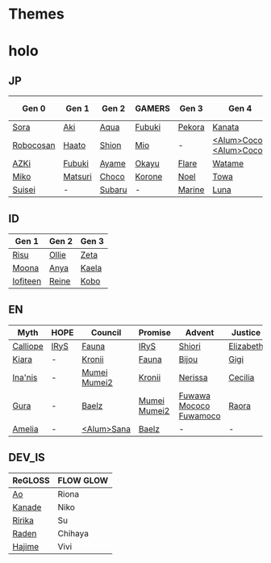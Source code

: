 # Themes

# holo
## JP
| Gen 0 | Gen 1 | Gen 2 | GAMERS | Gen 3 | Gen 4 | Gen 5 | holoX |
| --- | --- | --- | --- | --- | --- | --- | --- |
| [Sora](https://chromewebstore.google.com/detail/sora-color/igdphjbabjpecnkplajjdhbapmmohlhe) | [Aki](https://chromewebstore.google.com/detail/aki-color/plnpimhnpambijlmblfbanaamdpchfhh) | [Aqua](https://chromewebstore.google.com/detail/aqua-color/noafonabioopmljnmcjmjakagodbmaen) | [Fubuki](https://chromewebstore.google.com/detail/fubuki-color/kpajdkajohdhhemnknlahnhcekbpopac) | [Pekora](https://chromewebstore.google.com/detail/pekora-color/ldamefekbipnoiinjinigocbagacebld) | [Kanata](https://chromewebstore.google.com/detail/kanata-color/mikhmobcjpbjghpmicblkdknacpbigfl) | [Lamy](https://chromewebstore.google.com/detail/lamy-color/gcmahigelemlkdnlplakoelolhchnobf) | [La+](https://chromewebstore.google.com/detail/la+-color/aafcjneljilpdnlpaimadlpffceafccd) |
| [Robocosan](https://chromewebstore.google.com/detail/robocosan-color/eaadcfimflfdlnijcjelohkcejolaabd) | [Haato](https://chromewebstore.google.com/detail/haato-color/bkijbmkinmejieaajkjcgloipfbegbok) | [Shion](https://chromewebstore.google.com/detail/shion-color/dibpbbcahmechpcccjbjdjhgkoieeich) | [Mio](https://chromewebstore.google.com/detail/mio-color/dlhciapbapkjikpomogljonlapkpmegk) | - | [\<Alum\>Coco](https://chromewebstore.google.com/detail/coco-color/ebjkiijhfkiefljbhgclgfboghpojfco)<br> [\<Alum\>Coco2](https://chromewebstore.google.com/detail/coco2-color/jhilpjaaednfnoichbdfgkccpplimhpi) | [Nene](https://chromewebstore.google.com/detail/nene-color/kmdfndjkkeocglpcalbliimefealhkoc) | [Lui](https://chromewebstore.google.com/detail/lui-color/bpofijhnbbedlmnploppnejamohebgcj) |
| [AZKi](https://chromewebstore.google.com/detail/azki-color/daceepebebnbhgpdemhofalkjgibojag) | [Fubuki](https://chromewebstore.google.com/detail/fubuki-color/kpajdkajohdhhemnknlahnhcekbpopac) | [Ayame](https://chromewebstore.google.com/detail/ayame-color/lpijdkfhphgbhgennhameknefaemneci) | [Okayu](https://chromewebstore.google.com/detail/okayu-color/mhgmaadiblmfhailfblknmokjlgfiobc) | [Flare](https://chromewebstore.google.com/detail/flare-color/ableiiknmcjbhcbgeobgkdgnblpgilin) | [Watame](https://chromewebstore.google.com/detail/watame-color/lpbbjfpdgijjamfiikhcdgchmjjihebo) | [Botan](https://chromewebstore.google.com/detail/botan-color/dokjkockkgljfibjfgkendhlmobknebh) | [Koyori](https://chromewebstore.google.com/detail/koyori-color/falgcailhpheljbmigfoimkejefdkoff) |
| [Miko](https://chromewebstore.google.com/detail/miko-color/fbadkfcpcbehkmciifbelajfjfnjjmpg) | [Matsuri](https://chromewebstore.google.com/detail/matsuri-color/ecimiohalieedndgiklicngoibehfhkj) | [Choco](https://chromewebstore.google.com/detail/choco-color/jlmfjdaiabgfccokicmbcpaplndbibok) | [Korone](https://chromewebstore.google.com/detail/korone-color/kggienpedjkbamiodhepbokfnfdmfdge) | [Noel](https://chromewebstore.google.com/detail/noel-color/hiigncmhhhpclgcnknpcidmclofapdbo) | [Towa](https://chromewebstore.google.com/detail/towa-color/ljhmopakhlcnglchikmbfgideglaafib) | - | [Chloe](https://chromewebstore.google.com/detail/chloe-color/gehipbjbaincfbcendfenpheniapegac) |
| [Suisei](https://chromewebstore.google.com/detail/suisei-color/okhhgclehpcdiaboejnmlbnemmhidgnf) | - | [Subaru](https://chromewebstore.google.com/detail/subaru-color/aakonpejlpclbkfaipadnpinghifgbaj) | - | [Marine](https://chromewebstore.google.com/detail/marine-color/hnhggifdkkoebnadokljhbnhlhkgghcb) | [Luna](https://chromewebstore.google.com/detail/luna-color/lpljpimdpamckmdpjafmhiifphhhhnin) | [Polka](https://chromewebstore.google.com/detail/polka-color/cpelpdaknogakccfajpamfbmmmmdagjl) | [Iroha](https://chromewebstore.google.com/detail/iroha-color/dpbppcihcplhdglljjppiojcehihkepk) |

## ID
| Gen 1 | Gen 2 | Gen 3 |
| --- | --- | --- |
| [Risu](https://chromewebstore.google.com/detail/risu-color/gkilbmjjpgcfbfifjeimfkfcbjfkcnpc) | [Ollie](https://chromewebstore.google.com/detail/ollie-color/glhajkdphphcplleoeikjndchjaeeffi) | [Zeta](https://chromewebstore.google.com/detail/zeta-color/ifobodnhceelenjjbokkbnbieipbfkac) |
| [Moona](https://chromewebstore.google.com/detail/moona-color/bonnbldgnmpjkagbfelldimfcdfknmdh) | [Anya](https://chromewebstore.google.com/detail/anya-color/mnbjfkpgieemplmdnbhlhpbanlhhffpp) | [Kaela](https://chromewebstore.google.com/detail/kaela-color/jbagbafgkejgeajgejoocacpdodhhenb) |
| [Iofiteen](https://chromewebstore.google.com/detail/iofifteen-color/fjpmcjefljlbaogefkkbfdiihdldnoio) | [Reine](https://chromewebstore.google.com/detail/reine-color/ihnbgcpfiekidnmhdcmpdmebkoignomp) | [Kobo](https://chromewebstore.google.com/detail/kobo-color/gpfmijcheiohagiajonfobibjnpjinok) |

## EN
| Myth | HOPE | Council | Promise | Advent | Justice |
| --- | --- | --- | --- | --- | -- |
| [Calliope](https://chromewebstore.google.com/detail/calliope-color/bbhogjaklfahmicnmmnjhhlafbblafhc) | [IRyS](https://chromewebstore.google.com/detail/irys-color/debdobkdcfmfafinbbfaiamdjikacldp) | [Fauna](https://chromewebstore.google.com/detail/fauna-color/jjeoiohjjgcjijogghfcmeelgbdpffpl) | [IRyS](https://chromewebstore.google.com/detail/irys-color/debdobkdcfmfafinbbfaiamdjikacldp) | [Shiori](https://chromewebstore.google.com/detail/shiori-color/ahffmakcneljdlljdigljojfnmpefjlp) | [Elizabeth](https://chromewebstore.google.com/detail/elizabeth-color/hgdnhdmndbimclcapddhkdkhmahgfmdb) |
| [Kiara](https://chromewebstore.google.com/detail/kiara-color/fdbnpeiinieekbbjfdnkekefahbghjdn) | - | [Kronii](https://chromewebstore.google.com/detail/kronii-color/jnbcpffkeniehbfmhkdepoohfppgmagc) | [Fauna](https://chromewebstore.google.com/detail/fauna-color/jjeoiohjjgcjijogghfcmeelgbdpffpl) | [Bijou](https://chromewebstore.google.com/detail/bijou-color/pmeoiaiaamjnnfcmocgfnbkjkchaicdb) | [Gigi](https://chromewebstore.google.com/detail/gigi-color/kifojpjppfjhfldhmmkacdnnohnnnedf) |
| [Ina'nis](https://chromewebstore.google.com/detail/inanis-color/pmcmeamnmiebbnmocijhadbdaghdenll) | - | [Mumei](https://chromewebstore.google.com/detail/mumei-color/cfhokhjmlioogaplcckcggjjnkpofean)<br>[Mumei2](https://chromewebstore.google.com/detail/mumei2-color/ljbcoiojpdhkjcmmdojjppghlcdpnnkp)  | [Kronii](https://chromewebstore.google.com/detail/kronii-color/jnbcpffkeniehbfmhkdepoohfppgmagc)| [Nerissa](https://chromewebstore.google.com/detail/nerissa-color/aliffhickcjebddbjdfcepnmklbkepjf) | [Cecilia](https://chromewebstore.google.com/detail/cecilia-color/bkndeiepomofpficmjmilmabkokkiohd) |
| [Gura](https://chromewebstore.google.com/detail/gura-color/gajogpbeifkhcmlpcajcngnppokhhban) | - | [Baelz](https://chromewebstore.google.com/detail/hakos-color/oeaddkfkaclcdkiiapepcombeailbaof) | [Mumei](https://chromewebstore.google.com/detail/mumei-color/cfhokhjmlioogaplcckcggjjnkpofean)<br>[Mumei2](https://chromewebstore.google.com/detail/mumei2-color/ljbcoiojpdhkjcmmdojjppghlcdpnnkp)  | [Fuwawa](https://chromewebstore.google.com/detail/fuwawa-color/mgidncglbimjaagaphgpdokpepogbpnl)<br>[Mococo](https://chromewebstore.google.com/detail/mococo-color/jnhjngpkigmpkfpafkmhafjkccjhihld)<br>[Fuwamoco](https://chromewebstore.google.com/detail/fuwamoco-color/aamkjgblmkemlieacgkblmjlgegbiabh)| [Raora](https://chromewebstore.google.com/detail/raora-color/caaggojkdbmkbpnbhiiodgnhoglcnjfg) |
| [Amelia](https://chromewebstore.google.com/detail/amelia-color/ladnlfdcpgofddjhldnlfahidjfkcihe) | - | [\<Alum\>Sana](https://chromewebstore.google.com/detail/sana-color/ccmdlbmlhhohnmpdoilknappcdgkdgjf) | [Baelz](https://chromewebstore.google.com/detail/hakos-color/oeaddkfkaclcdkiiapepcombeailbaof) | - | - |

## DEV_IS
| ReGLOSS | FLOW GLOW |
| --- | --- |
| [Ao](https://chromewebstore.google.com/detail/ao-color/fdfpdifcgokbgafpbiboockchphmaanh) | Riona |
| [Kanade](https://chromewebstore.google.com/detail/kanade-color/fjmhjlhljngicfegbjldpjpniifoeegk) | Niko|
| [Ririka](https://chromewebstore.google.com/detail/ririka-color/mhanhmbfhbojpnppfnpbjgeeokfhojep) | Su |
| [Raden](https://chromewebstore.google.com/detail/raden-color/chiikhdlhoehhiflegehceeoipamoeep) | Chihaya |
| [Hajime](https://chromewebstore.google.com/detail/hajime-color/achodlbnlcbnhcpeakobopdpmoemkgpg) | Vivi |


<!-- ## HOLOSTARS -->

<!-- ## HOLOSTARS EN -->
